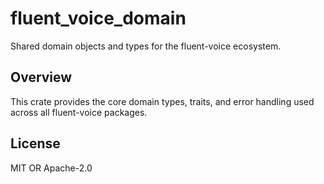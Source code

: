 # fluent_voice_domain

Shared domain objects and types for the fluent-voice ecosystem.

## Overview

This crate provides the core domain types, traits, and error handling used across all fluent-voice packages.

## License

MIT OR Apache-2.0